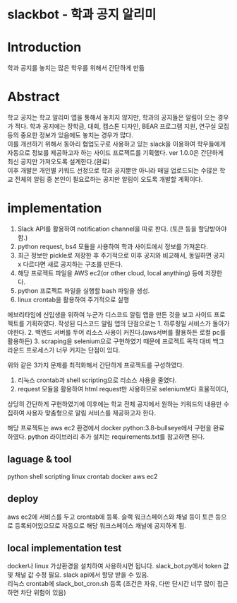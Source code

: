 # slackbot - 학과 공지 알리미

# Introduction
학과 공지를 놓치는 많은 학우를 위해서 간단하게 만듦  

# Abstract
학교 공지는 학교 알리미 앱을 통해서 놓치지 않지만, 학과의 공지들은 알림이 오는 경우가 적다. 학과 공지에는 장학금, 대회, 캡스톤 디자인, BEAR 프로그램 지원, 연구실 모집 등의 중요한 정보가 있음에도 놓치는 경우가 많다.  
이를 개선하기 위해서 동아리 협업도구로 사용하고 있는 slack을 이용하여 학우들에게 자동으로 정보를 제공하고자 하는 사이드 프로젝트를 기획했다.
ver 1.0.0은 간단하게 최신 공지만 가져오도록 설계한다.(완료)  
이후 개발은 개인별 키워드 선정으로 학과 공지뿐만 아니라 매일 업로드되는 수많은 학교 전체의 알림 중 본인이 필요로하는 공지만 알림이 오도록 개발할 계획이다.

# implementation

1. Slack API를 활용하여 notification channel을 따로 판다. (토큰 등을 할당받아야 함.)
2. python request, bs4 모듈을 사용하여 학과 사이트에서 정보를 가져온다.
3. 최근 정보만 pickle로 저장한 후 주기적으로 이후 공지와 비교해서, 동일하면 공지 x 다르다면 새로 공지하는 구조를 만든다.
4. 해당 프로젝트 파일을 AWS ec2(or other cloud, local anything) 등에 저장한다.
5. python 프로젝트 파일을 실행할 bash 파일을 생성.
6. linux crontab을 활용하여 주기적으로 실행


에브리타임에 신입생을 위하여 누군가 디스코드 알림 앱을 만든 것을 보고 사이드 프로젝트를 기획하였다. 작성된 디스코드 알림 앱의 단점으로는 1. 하루죙일 서비스가 돌아가야한다. 2. 백엔드 서버를 두어 리소스 사용이 커진다.(aws서버를 활용하든 로컬 pc를 활용하든) 3. scraping을 selenium으로 구현하였기 때문에 프로젝트 목적 대비 백그라운드 프로세스가 너무 커지는 단점이 있다.  

위와 같은 3가지 문제를 최적화해서 간단하게 프로젝트를 구성하였다.  
1. 리눅스 crontab과 shell scripting으로 리소스 사용을 줄였다.
2. request 모듈을 활용하여 html request만 사용하므로 selenium보다 효율적이다,

상당히 간단하게 구현하였기에 이후에는 학교 전체 공지에서 원하는 키워드의 내용만 수집하여 사용자 맞춤형으로 알림 서비스를 제공하고자 한다.

해당 프로젝트는 aws ec2 환경에서 docker python:3.8-bullseye에서 구현을 완료하였다. python 라이브러리 추가 설치는 requirements.txt를 참고하면 된다.

## laguage & tool
python
shell scripting
linux
crontab
docker
aws ec2


## deploy
aws ec2에 서비스를 두고 crontab에 등록. 슬랙 워크스페이스와 채널 등이 토큰 등으로 등록되어있으므로 자동으로 해당 워크스페이스 채널에 공지하게 됨.

## local implementation test
docker나 linux 가상환경을 설치하여 사용하시면 됩니다.
slack_bot.py에서 token 값 및 채널 값 수정 필요. slack api에서 할당 받을 수 있음.  
리눅스 crontab에 slack_bot_cron.sh 등록 (조건은 자유, 다만 단시간 너무 많이 접근하면 차단 위험이 있음)